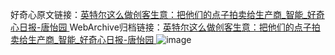 好奇心原文链接：[英特尔这么做创客生意：把他们的点子拍卖给生产商_智能_好奇心日报-唐怡园 ](https://www.qdaily.com/articles/12570.html)
WebArchive归档链接：[英特尔这么做创客生意：把他们的点子拍卖给生产商_智能_好奇心日报-唐怡园 ](http://web.archive.org/web/20170610221138/http://www.qdaily.com/articles/12570.html)
![image](http://ww3.sinaimg.cn/large/007d5XDply1g3wjvv5lyyj30u044gb29)